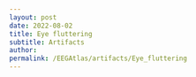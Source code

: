 ```yaml
---
layout: post
date: 2022-08-02 
title: Eye fluttering
subtitle: Artifacts
author: 
permalink: /EEGAtlas/artifacts/Eye_fluttering
---
```



